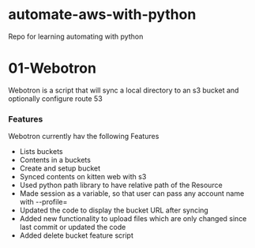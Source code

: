 # automate-aws-with-python
Repo for learning automating with python

# 01-Webotron

Webotron is a script that will sync a local directory to an s3 bucket
and optionally configure route 53

### Features
Webotron currently hav the following Features
 - Lists buckets
 - Contents in a buckets
 - Create and setup bucket
 - Synced contents on kitten web with s3
 - Used python path library to have relative path of the Resource
 - Made session as a variable, so that user can pass any account name with --profile=<ProfileName>
 - Updated the code to display the bucket URL after syncing
 - Added new functionality to upload files which are only changed since last commit or updated the code
 - Added delete bucket feature script 

